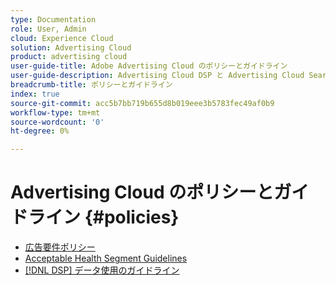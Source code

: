 ```yaml
---
type: Documentation
role: User, Admin
cloud: Experience Cloud
solution: Advertising Cloud
product: advertising cloud
user-guide-title: Adobe Advertising Cloud のポリシーとガイドライン
user-guide-description: Advertising Cloud DSP と Advertising Cloud Search のポリシーとガイドラインについて学習します。
breadcrumb-title: ポリシーとガイドライン
index: true
source-git-commit: acc5b7bb719b655d8b019eee3b5783fec49af0b9
workflow-type: tm+mt
source-wordcount: '0'
ht-degree: 0%

---
```



# Advertising Cloud のポリシーとガイドライン {#policies}

+ [広告要件ポリシー](/help/policies/ad-requirements-policy.md)
+ [Acceptable Health Segment Guidelines](/help/policies/health-segment-guidelines.md)
+ [[!DNL DSP] データ使用のガイドライン](/help/policies/data-usage-guidelines.md)
